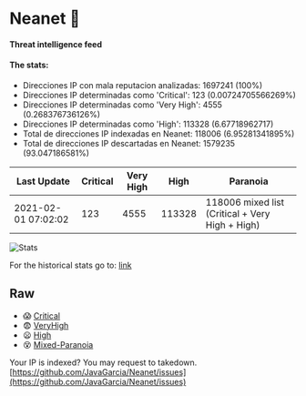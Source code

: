 # Neanet :hocho:
#### Threat intelligence feed
#### The stats:

- Direcciones IP con mala reputacion analizadas: 1697241 (100%)
- Direcciones IP determinadas como 'Critical':  123 (0.00724705566269%)
- Direcciones IP determinadas como 'Very High':  4555 (0.268376736126%)
- Direcciones IP determinadas como 'High':  113328 (6.67718962717)
- Total de direcciones IP indexadas en Neanet:  118006 (6.95281341895%)
- Total de direcciones IP descartadas en Neanet:  1579235 (93.047186581%)

| Last Update | Critical | Very High | High | Paranoia |
| --- | --- | --- | --- | --- |
| 2021-02-01 07:02:02 | 123 | 4555 | 113328 | 118006 mixed list (Critical + Very High + High)|

![Stats](https://docs.google.com/spreadsheets/d/e/2PACX-1vSnaNMIXVabIpDJjufMlzH7poXnshF3mgd8Is1g9ytUEzVsP5my4Trn8f-xkoLLQ38xpL3HtmUexLo6/pubchart?oid=501124687&format=image)

For the historical stats go to: [link](/stats.csv)
## Raw
- :scream: [Critical](https://raw.githubusercontent.com/JavaGarcia/Neanet/master/blacklists/neanet_critical.txt)
- :fearful: [VeryHigh](https://raw.githubusercontent.com/JavaGarcia/Neanet/master/blacklists/neanet_veryHigh.txtt)
- :frowning: [High](https://raw.githubusercontent.com/JavaGarcia/Neanet/master/blacklists/neanet_high.txt)
- :dizzy_face: [Mixed-Paranoia](https://raw.githubusercontent.com/JavaGarcia/Neanet/master/blacklists/neanet_all.txt)


Your IP is indexed? You may request to takedown. [https://github.com/JavaGarcia/Neanet/issues](https://github.com/JavaGarcia/Neanet/issues)





































































































































































































































































































































































































































































































































































































































































































































































































































































































































































































































































































































































































































































































































































































































































































































































































































































































































































































































































































































































































































































































































































































































































































































































































































































































































































































































































































































































































































































































































































































































































































































































































































































































































































































































































































































































































































































































































































































































































































































































































































